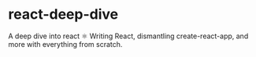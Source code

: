 # react-deep-dive
A deep dive into react ⚛️
Writing React, dismantling create-react-app, and more with everything from scratch.
